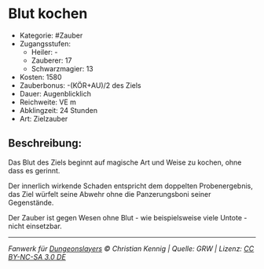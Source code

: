 # Blut kochen

- Kategorie: #Zauber
- Zugangsstufen:
  - Heiler: -
  - Zauberer: 17
  - Schwarzmagier: 13
- Kosten: 1580
- Zauberbonus: -(KÖR+AU)/2 des Ziels
- Dauer: Augenblicklich
- Reichweite: VE m
- Abklingzeit: 24 Stunden
- Art: Zielzauber

## Beschreibung:

Das Blut des Ziels beginnt auf magische Art und Weise zu kochen, ohne dass es gerinnt.

Der innerlich wirkende Schaden entspricht dem doppelten Probenergebnis, das Ziel würfelt seine Abwehr ohne die Panzerungsboni seiner Gegenstände.

Der Zauber ist gegen Wesen ohne Blut - wie beispielsweise viele Untote - nicht einsetzbar.

---

_Fanwerk für [Dungeonslayers](https://www.dungeonslayers.net/) © Christian Kennig | Quelle: GRW | Lizenz: [CC BY-NC-SA 3.0 DE](https://creativecommons.org/licenses/by-nc-sa/3.0/de/)_
